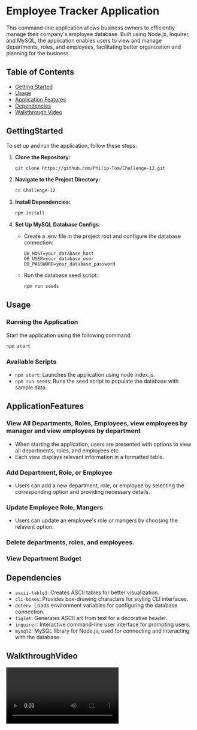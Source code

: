 # Employee Tracker Application

This command-line application allows business owners to efficiently manage their company's employee database. Built using Node.js, Inquirer, and MySQL, the application enables users to view and manage departments, roles, and employees, facilitating better organization and planning for the business.

## Table of Contents

- [Getting Started](#gettingstarted)
- [Usage](#usage)
- [Application Features](#applicationfeatures)
- [Dependencies](#dependencies)
- [Walkthrough Video](#walkthroughvideo)

## GettingStarted

To set up and run the application, follow these steps:

1. **Clone the Repository:**

   ```bash
   git clone https://github.com/Philip-Tom/Challenge-12.git
   ```

2. **Navigate to the Project Directory:**
   ```bash
   cd Challenge-12
   ```
3. **Install Dependencies:**

   ```bash
   npm install
   ```

4. **Set Up MySQL Database Configs**:
   - Create a .env file in the project root and configure the database connection:
     ```env
     DB_HOST=your_database_host
     DB_USER=your_database_user
     DB_PASSWORD=your_database_password
     ```
   - Run the database seed script:
     ```bash
     npm run seeds
     ```

## Usage

### Running the Application

Start the application using the following command:

```bash
npm start
```

### Available Scripts

- `npm start`: Launches the application using node index.js.
- `npm run seeds`: Runs the seed script to populate the database with sample data.

## ApplicationFeatures

### View All Departments, Roles, Employees, view employees by manager and view employees by department

- When starting the application, users are presented with options to view all departments, roles, and employees etc.
- Each view displays relevant information in a formatted table.

### Add Department, Role, or Employee

- Users can add a new department, role, or employee by selecting the corresponding option and providing necessary details.

### Update Employee Role, Mangers

- Users can update an employee's role or mangers by choosing the relavent option.

### Delete departments, roles, and employees.

### View Department Budget

## Dependencies

- `ascii-table3`: Creates ASCII tables for better visualization.
- `cli-boxes`: Provides box-drawing characters for styling CLI interfaces.
- `dotenv`: Loads environment variables for configuring the database connection.
- `figlet`: Generates ASCII art from text for a decorative header.
- `inquirer`: Interactive command-line user interface for prompting users.
- `mysql2`: MySQL library for Node.js, used for connecting and interacting with the database.

## WalkthroughVideo

<video controls src="demo/demo.mp4" title="Demo Video"></video>
